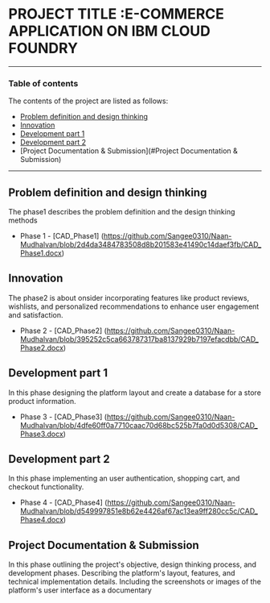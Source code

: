 # PROJECT TITLE :E-COMMERCE APPLICATION ON IBM CLOUD FOUNDRY

---

### Table of contents
The contents of the project are listed as follows:

- [Problem definition and design thinking](#problem-definition-and-design-thinking)
- [Innovation](#innovation)
- [Development part 1](#development-part-1)
- [Development part 2](#development-part-2)
- [Project Documentation & Submission](#Project Documentation & Submission)    
---

## Problem definition and design thinking
The phase1 describes the problem definition and the design thinking methods
- Phase 1 - [CAD_Phase1]
(https://github.com/Sangee0310/Naan-Mudhalvan/blob/2d4da3484783508d8b201583e41490c14daef3fb/CAD_Phase1.docx) 


## Innovation
The phase2 is about onsider incorporating features like product reviews, wishlists, and personalized recommendations to enhance user engagement and satisfaction.
- Phase 2 - [CAD_Phase2]
(https://github.com/Sangee0310/Naan-Mudhalvan/blob/395252c5ca663787317ba8137929b7197efacdbb/CAD_Phase2.docx) 


## Development part 1
In this phase designing the platform layout and create a database for a store product information. 
- Phase 3 - [CAD_Phase3]
(https://github.com/Sangee0310/Naan-Mudhalvan/blob/4dfe60ff0a7710caac70d68bc525b7fa0d0d5308/CAD_Phase3.docx) 

## Development part 2
In this phase implementing an user authentication, shopping cart, and checkout functionality. 
- Phase 4 - [CAD_Phase4]
(https://github.com/Sangee0310/Naan-Mudhalvan/blob/d549997851e8b62e4426af67ac13ea9ff280cc5c/CAD_Phase4.docx) 
  
## Project Documentation & Submission  
In this phase outlining the project's objective, design thinking process, and development phases.
Describing the platform's layout, features, and technical implementation details.
Including the screenshots or images of the platform's user interface as a documentary
